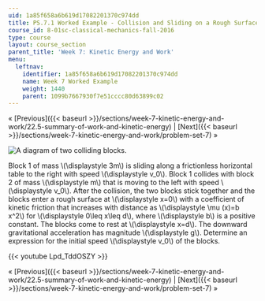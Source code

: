 ```yaml
---
uid: 1a85f658a6b619d17082201370c974dd
title: PS.7.1 Worked Example - Collision and Sliding on a Rough Surface
course_id: 8-01sc-classical-mechanics-fall-2016
type: course
layout: course_section
parent_title: 'Week 7: Kinetic Energy and Work'
menu:
  leftnav:
    identifier: 1a85f658a6b619d17082201370c974dd
    name: Week 7 Worked Example
    weight: 1440
    parent: 1099b7667930f7e51cccc80d63899c02
---
```


« [Previous]({{< baseurl >}}/sections/week-7-kinetic-energy-and-work/22.5-summary-of-work-and-kinetic-energy) | [Next]({{< baseurl >}}/sections/week-7-kinetic-energy-and-work/problem-set-7) »

![A diagram of two colliding blocks.](https://open-learning-course-data-production.s3.amazonaws.com/8-01sc-classical-mechanics-fall-2016/e11c8a5bacd3aece5290c369d8582292_fridayw6_1_1.svg)

Block 1 of mass \\(\\displaystyle 3m\\) is sliding along a frictionless horizontal table to the right with speed \\(\\displaystyle v\_0\\). Block 1 collides with block 2 of mass \\(\\displaystyle m\\) that is moving to the left with speed \\(\\displaystyle v\_0\\). After the collision, the two blocks stick together and the blocks enter a rough surface at \\(\\displaystyle x=0\\) with a coefficient of kinetic friction that increases with distance as \\(\\displaystyle \\mu (x)=b x^2\\) for \\(\\displaystyle 0\\leq x\\leq d\\), where \\(\\displaystyle b\\) is a positive constant. The blocks come to rest at \\(\\displaystyle x=d\\). The downward gravitational acceleration has magnitude \\(\\displaystyle g\\). Determine an expression for the initial speed \\(\\displaystyle v\_0\\) of the blocks.

{{< youtube Lpd_TddOSZY >}}

« [Previous]({{< baseurl >}}/sections/week-7-kinetic-energy-and-work/22.5-summary-of-work-and-kinetic-energy) | [Next]({{< baseurl >}}/sections/week-7-kinetic-energy-and-work/problem-set-7) »